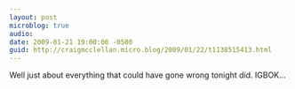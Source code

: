 ```yaml
---
layout: post
microblog: true
audio: 
date: 2009-01-21 19:00:00 -0500
guid: http://craigmcclellan.micro.blog/2009/01/22/t1138515413.html
---
```

Well just about everything that could have gone wrong tonight did.  IGBOK...
